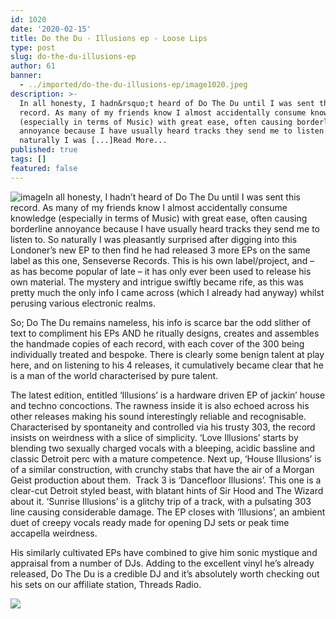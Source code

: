 ```yaml
---
id: 1020
date: '2020-02-15'
title: Do the Du - Illusions ep - Loose Lips
type: post
slug: do-the-du-illusions-ep
author: 61
banner:
  - ../imported/do-the-du-illusions-ep/image1020.jpeg
description: >-
  In all honesty, I hadn&rsquo;t heard of Do The Du until I was sent this
  record. As many of my friends know I almost accidentally consume knowledge
  (especially in terms of Music) with great ease, often causing borderline
  annoyance because I have usually heard tracks they send me to listen to. So
  naturally I was [...]Read More...
published: true
tags: []
featured: false
---
```

![image](../../imported/do-the-du-illusions-ep/image1020.jpeg)In all honesty, I hadn’t heard of Do The Du until I was sent this record. As many of my friends know I almost accidentally consume knowledge (especially in terms of Music) with great ease, often causing borderline annoyance because I have usually heard tracks they send me to listen to. So naturally I was pleasantly surprised after digging into this Londoner’s new EP to then find he had released 3 more EPs on the same label as this one, Senseverse Records. This is his own label/project, and – as has become popular of late – it has only ever been used to release his own material. The mystery and intrigue swiftly became rife, as this was pretty much the only info I came across (which I already had anyway) whilst perusing various electronic realms.

So; Do The Du remains nameless, his info is scarce bar the odd slither of text to compliment his EPs AND he ritually designs, creates and assembles the handmade copies of each record, with each cover of the 300 being individually treated and bespoke. There is clearly some benign talent at play here, and on listening to his 4 releases, it cumulatively became clear that he is a man of the world characterised by pure talent.

The latest edition, entitled ‘Illusions’ is a hardware driven EP of jackin’ house and techno concoctions. The rawness inside it is also echoed across his other releases making his sound interestingly reliable and recognisable. Characterised by spontaneity and controlled via his trusty 303, the record insists on weirdness with a slice of simplicity. ‘Love Illusions’ starts by blending two sexually charged vocals with a bleeping, acidic bassline and classic Detroit perc with a mature competence. Next up, ‘House Illusions’ is of a similar construction, with crunchy stabs that have the air of a Morgan Geist production about them.  Track 3 is ‘Dancefloor Illusions’. This one is a clear-cut Detroit styled beast, with blatant hints of Sir Hood and The Wizard about it. ‘Sunrise Illusions’ is a glitchy trip of a track, with a pulsating 303 line causing considerable damage. The EP closes with ‘Illusions’, an ambient duet of creepy vocals ready made for opening DJ sets or peak time accapella weirdness.

His similarly cultivated EPs have combined to give him sonic mystique and appraisal from a number of DJs. Adding to the excellent vinyl he’s already released, Do The Du is a credible DJ and it’s absolutely worth checking out his sets on our affiliate station, Threads Radio.

![](/wp-content/uploads/live/img/wysiwyg/5e46973d69df7.jpg)